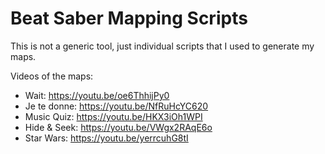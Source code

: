 # Beat Saber Mapping Scripts

This is not a generic tool, just individual scripts that I used to generate my maps.

Videos of the maps:

 - Wait: https://youtu.be/oe6ThhijPy0
 - Je te donne: https://youtu.be/NfRuHcYC620
 - Music Quiz: https://youtu.be/HKX3iOh1WPI
 - Hide & Seek: https://youtu.be/VWgx2RAqE6o
 - Star Wars: https://youtu.be/yerrcuhG8tI